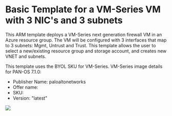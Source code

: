 # Basic Template for a VM-Series VM with 3 NIC's and 3 subnets

This ARM template deploys a VM-Series next generation firewall VM in an Azure resource group. The VM will be configured with 3 interfaces that map to 3 subnets: Mgmt, Untrust and Trust. This template allows the user to select a new/existing resource group and storage account, and creates new VNET and subnets.  

This template uses the BYOL SKU for VM-Series. VM-Series image details for PAN-OS 7.1.0:
* Publisher Name: paloaltonetworks
* Offer name:
* SKU:
* Version: "latest"

<a href="https://github.com/PaloAltoNetworks/azure/tree/master/basic-template1-byol" target="_blank">
    <img src="http://azuredeploy.net/deploybutton.png"/>
</a>